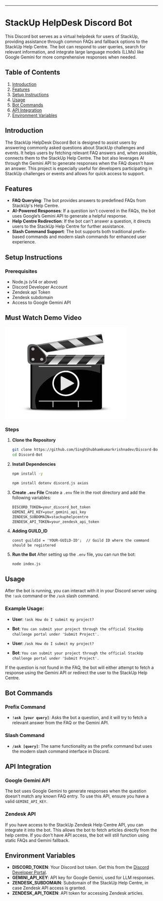 
---

# **StackUp HelpDesk Discord Bot**

This Discord bot serves as a virtual helpdesk for users of StackUp, providing assistance through common FAQs and fallback options to the StackUp Help Centre. The bot can respond to user queries, search for relevant information, and integrate large language models (LLMs) like Google Gemini for more comprehensive responses when needed.

## **Table of Contents**
1. [Introduction](#introduction)
2. [Features](#features)
3. [Setup Instructions](#setup-instructions)
4. [Usage](#usage)
5. [Bot Commands](#bot-commands)
6. [API Integration](#api-integration)
7. [Environment Variables](#environment-variables)

## **Introduction**
The StackUp HelpDesk Discord Bot is designed to assist users by answering commonly asked questions about StackUp challenges and events. It helps users by fetching relevant FAQ answers and, when possible, connects them to the StackUp Help Centre. The bot also leverages AI through the Gemini API to generate responses when the FAQ doesn't have an answer. This project is especially useful for developers participating in StackUp challenges or events and allows for quick access to support.

## **Features**
- **FAQ Querying**: The bot provides answers to predefined FAQs from StackUp's Help Centre.
- **AI-Powered Responses**: If a question isn't covered in the FAQs, the bot uses Google’s Gemini API to generate a helpful response.
- **Help Centre Redirection**: If the bot can't answer a question, it directs users to the StackUp Help Centre for further assistance.
- **Slash Command Support**: The bot supports both traditional prefix-based commands and modern slash commands for enhanced user experience.
  
## **Setup Instructions**

### **Prerequisites**
- Node.js (v14 or above)
- Discord Developer Account
- Zendesk api Token
- Zendesk subdomain
- Access to Google Gemini API


## Must Watch Demo Video 
<a href="https://youtu.be/lOwMWzFHDWg?feature=shared">
    <img src="https://github.com/SinghShubhamkumarkrishnadev/Bounty-Llama-Chatbot-with-Sentiment-Analysis-Integration/blob/main/videos.png" width="400" height="300" alt="Watch the video">
</a>
  
### **Steps**

1. **Clone the Repository**
   ```bash
   git clone https://github.com/SinghShubhamkumarkrishnadev/Discord-Bot.git
   cd Discord-Bot
   ```

2. **Install Dependencies**
   ```bash
   npm install -y
   ```
   ```bash
   npm install dotenv discord.js axios 
   ```

3. **Create `.env` File**
   Create a `.env` file in the root directory and add the following variables:

   ```plaintext
   DISCORD_TOKEN=your_discord_bot_token
   GEMINI_API_KEY=your_gemini_api_key
   ZENDESK_SUBDOMAIN=stackuphelpcentre  
   ZENDESK_API_TOKEN=your_zendesk_api_token
   ```
4. **Adding GUILD_ID**
   ```
   const guildId = 'YOUR-GUILD-ID';  // Guild ID where the command should be registered
   ``` 

4. **Run the Bot**
   After setting up the `.env` file, you can run the bot:

   ```bash
   node index.js
   ```

## **Usage**

After the bot is running, you can interact with it in your Discord server using the `!ask` command or the `/ask` slash command.

### **Example Usage**:
- **User**: `!ask How do I submit my project?`
- **Bot**: `You can submit your project through the official StackUp challenge portal under 'Submit Project'.`

- **User**: `/ask How do I submit my project?`
- **Bot**: `You can submit your project through the official StackUp challenge portal under 'Submit Project'.`

If the question is not found in the FAQ, the bot will either attempt to fetch a response using the Gemini API or redirect the user to the StackUp Help Centre.

## **Bot Commands**

### **Prefix Command**
- **`!ask [your query]`**: Asks the bot a question, and it will try to fetch a relevant answer from the FAQ or the Gemini API.

### **Slash Command**
- **`/ask [query]`**: The same functionality as the prefix command but uses the modern slash command interface in Discord.

## **API Integration**

### **Google Gemini API**
The bot uses Google Gemini to generate responses when the question doesn't match any known FAQ entry. To use this API, ensure you have a valid `GEMINI_API_KEY`.

### **Zendesk API**
If you have access to the StackUp Zendesk Help Centre API, you can integrate it into the bot. This allows the bot to fetch articles directly from the help centre. If you don’t have API access, the bot will still function using static FAQs and Gemini fallback.

## **Environment Variables**

- **DISCORD_TOKEN**: Your Discord bot token. Get this from the [Discord Developer Portal](https://discord.com/developers/applications).
- **GEMINI_API_KEY**: API key for Google Gemini, used for LLM responses.
- **ZENDESK_SUBDOMAIN**: Subdomain of the StackUp Help Centre, in case Zendesk API access is granted.
- **ZENDESK_API_TOKEN**: API token for accessing Zendesk articles.

